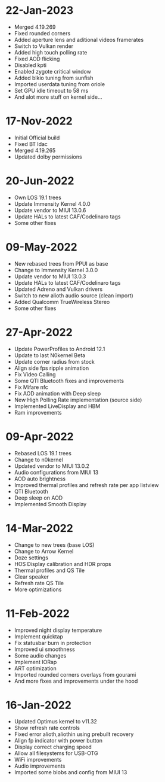 # 22-Jan-2023
- Merged 4.19.269
- Fixed rounded corners
- Added aperture lens and aditional videos framerates
- Switch to Vulkan render
- Added high touch polling rate
- Fixed AOD flicking
- Disabled kpti
- Enabled zygote critical window
- Added blkio tuning from sunfish
- Imported userdata tuning from oriole
- Set GPU idle timeout to 58 ms
- And alot more stuff on kernel side...

# 17-Nov-2022
- Initial Official build
- Fixed BT ldac
- Merged 4.19.265
- Updated dolby permissions

# 20-Jun-2022
- Own LOS 19.1 trees
- Update Immensity Kernel 4.0.0
- Update vendor to MIUI 13.0.6
- Update HALs to latest CAF/Codelinaro tags
- Some other fixes

# 09-May-2022
- New rebased trees from PPUI as base
- Change to Immensity Kernel 3.0.0
- Update vendor to MIUI 13.0.3
- Update HALs to latest CAF/Codelinaro tags
- Updated Adreno and Vulkan drivers
- Switch to new alioth audio source (clean import)
- Added Qualcomm TrueWireless Stereo
- Some other fixes

# 27-Apr-2022
- Update PowerProfiles to Android 12.1
- Update to last N0kernel Beta
- Update corner radius from stock 
- Align side fps ripple animation 
- Fix Video Calling 
- Some QTI Bluetooth fixes and improvements
- Fix Mifare nfc
- Fix AOD animation with Deep sleep
- New High Polling Rate implementation (source side)
- Implemented LiveDisplay and HBM
- Ram improvements

# 09-Apr-2022
- Rebased LOS 19.1 trees
- Change to n0kernel
- Updated vendor to MIUI 13.0.2
- Audio configurations from MIUI 13
- AOD auto brightness 
- Improved thermal profiles and refresh rate per app listview
- QTI Bluetooth
- Deep sleep on AOD
- Implemented Smooth Display

# 14-Mar-2022
- Change to new trees (base LOS)
- Change to Arrow Kernel
- Doze settings
- HOS Display calibration and HDR props
- Thermal profiles and QS Tile
- Clear speaker
- Refresh rate QS Tile
- More optimizations

# 11-Feb-2022
- Improved night display temperature
- Implement quicktap
- Fix statusbar burn in protection
- Improved ui smoothness
- Some audio changes
- Implement IORap
- ART optimization
- Imported rounded corners overlays from gourami
- And more fixes and improvements under the hood

# 16-Jan-2022 
- Updated Optimus kernel to v11.32
- Show refresh rate controls
- Fixed error alioth,aliothin using prebuilt recovery
- Align fp indicator with power button
- Display correct charging speed
- Allow all filesystems for USB-OTG
- WiFi improvements
- Audio improvements
- Imported some blobs and config from MIUI 13
